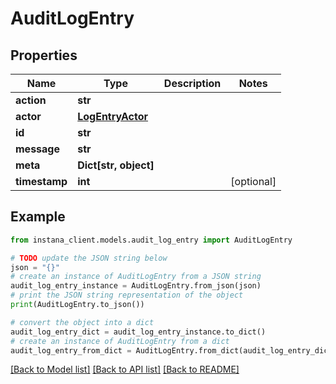 # AuditLogEntry


## Properties

Name | Type | Description | Notes
------------ | ------------- | ------------- | -------------
**action** | **str** |  | 
**actor** | [**LogEntryActor**](LogEntryActor.md) |  | 
**id** | **str** |  | 
**message** | **str** |  | 
**meta** | **Dict[str, object]** |  | 
**timestamp** | **int** |  | [optional] 

## Example

```python
from instana_client.models.audit_log_entry import AuditLogEntry

# TODO update the JSON string below
json = "{}"
# create an instance of AuditLogEntry from a JSON string
audit_log_entry_instance = AuditLogEntry.from_json(json)
# print the JSON string representation of the object
print(AuditLogEntry.to_json())

# convert the object into a dict
audit_log_entry_dict = audit_log_entry_instance.to_dict()
# create an instance of AuditLogEntry from a dict
audit_log_entry_from_dict = AuditLogEntry.from_dict(audit_log_entry_dict)
```
[[Back to Model list]](../README.md#documentation-for-models) [[Back to API list]](../README.md#documentation-for-api-endpoints) [[Back to README]](../README.md)


